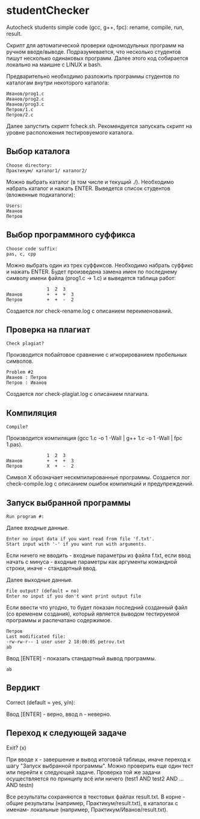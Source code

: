 # studentChecker
Autocheck students simple code (gcc, g++, fpc): rename, compile, run, result.

Скрипт для автоматической проверки одномодульных программ на ручном вводе/выводе.
Подразумевается, что несколько студентов пишут несколько одинаковых программ.
Далее этого код собирается локально на маишне с LINUX и bash.

Предварительно необходимо разложить программы студентов по каталогам внутри некоторого каталога:

	Иванов/prog1.с
	Иванов/prog2.с
	Иванов/prog3.с
	Петров/1.с
	Петров/2.с

Далее запустить скрипт fcheck.sh. Рекомендуется запускать скрипт на уровне расположения тестировуемого каталога.

Выбор каталога
--------------

	Choose directory:
	Практикум/ каталог1/ каталог2/

Можно выбрать каталог (в том числе и текущий ./). 
Необходимо набрать каталог и нажать ENTER. 
Выведется список студентов (вложенные подкаталоги):

	Users:
	Иванов
	Петров

Выбор программного суффикса
--------------

	Choose code suffix: 
	pas, c, cpp

Можно выбрать один из трех суффиксов. 
Необходимо набрать суффикс и нажать ENTER. 
Будет произведена замена имен по последнему символу имени файла (prog1.c -> 1.c) и выведется таблица работ:

	               1  2  3  
	Иванов         +  +  +  3
	Петров         +  +  -  2

Создается лог check-rename.log с описанием переименований.

Проверка на плагиат
--------------

	Check plagiat?

Производится побайтовое сравнение с игнорированием пробельных символов.

	Problem #2
	Иванов : Петров
	Петров : Иванов

Создается лог check-plagiat.log с описанием плагиата.

Компиляция
--------------

	Compile?

Производится компиляция (gcc 1.с -o 1 -Wall | g++ 1.с -o 1 -Wall | fpc 1.pas).

	               1  2  3  
	Иванов         +  +  +  3
	Петров         X  +  -  2

Символ X обозначает нескмпилированные программы. 
Создается лог check-compile.log с описанием ошибок компиляций и предупреждений.

Запуск выбранной программы
--------------

	Run program #: 

Далее входные данные.

	Enter no input data if you want read from file 'f.txt'.
	Start input with '-' if you want run with arguments.

Если ничего не вводить - входные параметры из файла f.txt, 
если ввод начать с минуса - входные параметры как аргументы командной строки,
иначе - стандартный ввод.

Далее выходные данные.

	File output? (default = no)
	Enter no input if you don't want print output file

Если ввести что угодно, то будет показан последний созданный файл (со временем создания), 
который является выводом тестируемой программы и распечатано содержимое.

	Петров
	Last modificated file:
	-rw-rw-r-- 1 user user 2 18:00:05 petrov.txt
	ab

Ввод [ENTER] - показать стандартный вывод программы.

	ab

Вердикт
--------------

  Correct (default = yes, y/n): 

Ввод [ENTER] - верно, ввод n - неверно.

Переход к следующей задаче
--------------

  Exit? (x)

При вводе x - завершение и вывод итоговой таблицы, иначе переход к шагу "Запуск выбранной программы".
Можно проверить еще один тест или перейти к следующей задаче.
Проверка той же задачи осуществляется по принципу всё или ничего (test1 AND test2 AND ... AND testn)

Все результаты сохраняются в текстовых файлах result.txt. 
В корне - общие результаты (например, Практикум/result.txt), 
в каталогах с именам- локальные (например, Практикум/Иванов/result.txt).

